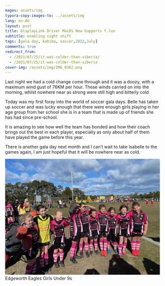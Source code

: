 ```yaml
---
mages: assets/img
typora-copy-images-to: ../assets/img
lang: en-AU
layout: post
title: DisplayLink Driver MacOS Now Supports f.lux
subtitle: enabling night shift
tags: [gala day, kahiba, soccer,2022,July]
comments: true
redirect_from:
  - /2021/07/25/it-was-colder-than-siberia/
  - /2021/07/25/it-was-colder-than-siberia
cover-img: /assets/img/IMG_0362.png
---
```


Last night we had a cold change come through and it was a doozy, with a maximum wind gust of 76KM per hour. These winds carried on into the morning, whilst nowhere near as strong were still high and bitterly cold

Today was my first foray into the world of soccer gala days. Belle has taken up soccer and was lucky enough that there were enough girls playing in her age group from her school she is in a team that is made up of friends she has had since pre-school.

It is amazing to see how well the team has bonded and how their coach brings out the best in each player, especially as only about half of them have played the game before this year.

There is another gala day next month and I can’t wait to take Isabelle to the games again, I am just hopeful that it will be nowhere near as cold.

![Edgeworth Eagles Girls Under 9s 2021](../assets/img/IMG_0362.png)Edgeworth Eagles Girls Under 9s
